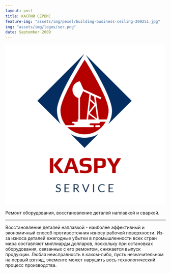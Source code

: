 ```yaml
---
layout: post
title: КАСПИЙ СЕРВИС
feature-img: "assets/img/pexel/building-business-ceiling-209251.jpg"
img: "assets/img/logos/ser.png"
date: September 2009
---
```


<img style="float: center;" src="/assets/img/logos/ser.png"  alt="photo" width="750px"/>

Ремонт оборудования, восстановление деталей наплавкой и сваркой.

---
Восстановление деталей наплавкой - наиболее эффективный и экономичный способ противостояния износу рабочей поверхности. Из-за износа деталей ежегодные убытки в промышленности всех стран мира составляют миллиарды долларов, поскольку при остановках оборудования, связанных с его ремонтом, снижается выпуск продукции. Любая неисправность в каком-либо, пусть незначительном на первый взгляд, элементе может нарушить весь технологический процесс производства.
